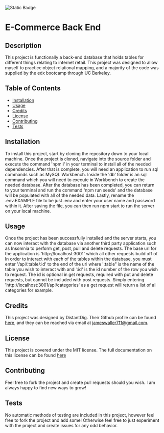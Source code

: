 ![Static Badge](https://img.shields.io/badge/License-MIT-yellow)


  # E-Commerce Back End


  ## Description


  This project is functionally a back-end database that holds tables for different things relating to internet retail. This project was designed to allow myself to practice object relational mapping, and a majority of the code was supplied by the edx bootcamp through UC Berkeley.


  ## Table of Contents


  - [Installation](#installation)
  - [Usage](#usage)
  - [Credits](#credits)
  - [License](#license)
  - [Contributing](#contributing)
  - [Tests](#tests)


  ## Installation


  To install this project, start by cloning the repository down to your local machine. Once the project is cloned, navigate into the source folder and execute the command 'npm i' in your terminal to install all of the needed dependencies. After that is complete, you will need an application to run sql commands such as MySQL Workbench. Inside the 'db' folder is an sql command which you will need to execute in Workbench to create the needed database. After the database has been completed, you can return to your terminal and run the command 'npm run seeds' and the database will be populated with all of the needed data. Lastly, rename the .env.EXAMPLE file to be just .env and enter your user name and password within it. After saving the file, you can then run npm start to run the server on your local machine.


  ## Usage


  Once the project has been successfully installed and the server starts, you can now interact with the database via another third party application such as Insomnia to perform get, post, pull and delete requests. The base url for the application is 'http://localhost:3001' which all other requests build off of. In order to interact with each of the tables within the database, you must enter '/api/:table/:id' to the end of the url where ':table" is the name of the table you wish to interact with and ':id' is the id number of the row you wish to request. The id is optional in get requests, required with put and delete requests, but cannot be included with post requests. Simply entering 'http://localhost:3001/api/categories' as a get request will return a list of all categories for example.


  ## Credits


  This project was designed by DistantDig. Their Github profile can be found [here](https://github.com/DistantDig), and they can be reached via email at jameswaller711@gmail.com.


  ## License


  This project is covered under the MIT license. The full documentation on this license can be found [here](https://opensource.org/licenses/MIT)


  ## Contributing


  Feel free to fork the project and create pull requests should you wish. I am always happy to find new ways to grow!


  ## Tests


  No automatic methods of testing are included in this project, however feel free to fork the project and add some! Otherwise feel free to just experiment with the project and create issues for any odd behavior.